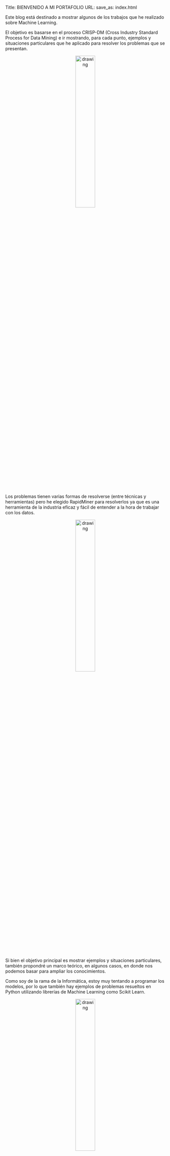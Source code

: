 Title: BIENVENIDO A MI PORTAFOLIO
URL:
save_as: index.html

Este blog está destinado a mostrar algunos de los trabajos que he realizado sobre Machine Learning.

El objetivo es basarse en el proceso CRISP-DM (Cross Industry Standard Process for Data Mining) e ir mostrando, para cada punto, ejemplos y situaciones particulares que he aplicado para resolver los problemas que se presentan.

<div style="text-align:center"><img src="{filename}/img/CRISP-DM_Process_Diagram.png" alt="drawing" width="35%" height="35%"/></div>

Los problemas tienen varias formas de resolverse (entre técnicas y herramientas) pero he elegido RapidMiner para resolverlos ya que es una herramienta de la industria eficaz y fácil de entender a la hora de trabajar con los datos.

<div style="text-align:center"><img src="{filename}/img/rapidminer-logo-retina.png" alt="drawing" width="35%" height="35%"/></div>

Si bien el objetivo principal es mostrar ejemplos y situaciones particulares, también propondré un marco teórico, en algunos casos, en donde nos podemos basar para ampliar los conocimientos.

Como soy de la rama de la Informática, estoy muy tentando a programar los modelos, por lo que también hay ejemplos de problemas resueltos en Python utilizando librerías de Machine Learning como Scikit Learn.

<div style="text-align:center"><img src="{filename}/img/scikit-learn-logo.png" alt="drawing" width="35%" height="35%"/></div>

## Como leer el blog

Hay tres formas de leer este blog:

1. Siguiendo el proceso CRISP-DM: [Proceso CRISP-DM]({filename}/pages/crisp-dm.md)
2. Buscando un post específico: <a href="blog_index.html">Indice</a>
3. Utilizando la matriz de problemas y algoritmos: [Matriz de algoritmos y problemas]({filename}/pages/matriz-ml.md)

## Blog

Este blog está hecho con Pelican, un generador de sitios estáticos, y alojado GitHub Pages.

Imagen Pelican.

Se puede acceder a todo el código en el repositorio: [https://github.com/brunomaso1/ml-porfolio](https://github.com/brunomaso1/ml-porfolio)

## Herramientas utilizadas

- **Pelican** (https://blog.getpelican.com/)
	- __Plugins:__
		- *Pelican-themes* (https://github.com/getpelican/pelican-themes)
		- *ipynb* (https://github.com/danielfrg/pelican-ipynb)
		- *Flex* (https://github.com/alexandrevicenzi/Flex)
		- *LaTeX for Markdown* (http://www.codecogs.com/latex/integration/htmlequations.php)
		- *webassets* (https://github.com/getpelican/pelican-plugins/tree/master/assets)
		- *render_math* (https://github.com/getpelican/pelican-plugins/tree/master/render_math)
		- *i18n_subsites* (https://github.com/getpelican/pelican-plugins/tree/master/i18n_subsites)
- **RapidMiner** (https://rapidminer.com/)
- **Python** (https://www.python.org/)
	- __Librerías:__
		- *Scikit Learn* (http://scikit-learn.org/)
		- *Pandas* (https://pandas.pydata.org/)
